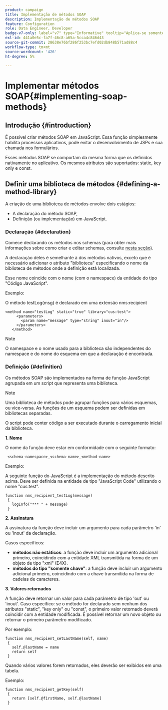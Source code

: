 ```yaml
---
product: campaign
title: Implementação de métodos SOAP
description: Implementação de métodos SOAP
feature: Configuration
role: Data Engineer, Developer
badge-v7-only: label="v7" type="Informative" tooltip="Aplica-se somente ao Campaign Classic v7"
exl-id: 441a0e5c-fa7f-46c8-a65a-5cca4c846d43
source-git-commit: 28638e76bf286f253bc7efd02db848b571ad88c4
workflow-type: tm+mt
source-wordcount: '426'
ht-degree: 5%

---
```


# Implementar métodos SOAP{#implementing-soap-methods}



## Introdução {#introduction}

É possível criar métodos SOAP em JavaScript. Essa função simplesmente habilita processos aplicativos, pode evitar o desenvolvimento de JSPs e sua chamada nos formulários.

Esses métodos SOAP se comportam da mesma forma que os definidos nativamente no aplicativo. Os mesmos atributos são suportados: static, key only e const.

## Definir uma biblioteca de métodos {#defining-a-method-library}

A criação de uma biblioteca de métodos envolve dois estágios:

* A declaração do método SOAP,
* Definição (ou implementação) em JavaScript.

### Declaração {#declaration}

Comece declarando os métodos nos schemas (para obter mais informações sobre como criar e editar schemas, consulte [nesta seção](../../configuration/using/about-schema-edition.md)).

A declaração deles é semelhante à dos métodos nativos, exceto que é necessário adicionar o atributo &quot;biblioteca&quot; especificando o nome da biblioteca de métodos onde a definição está localizada.

Esse nome coincide com o nome (com o namespace) da entidade do tipo &quot;Código JavaScript&quot;.

Exemplo:

O método testLog(msg) é declarado em uma extensão nms:recipient

```
<method name="testLog" static="true" library="cus:test">
     <parameters>
       <param name="message" type="string" inout="in"/>
     </parameters>
   </method>
```

>[!NOTE]
>
>O namespace e o nome usado para a biblioteca são independentes do namespace e do nome do esquema em que a declaração é encontrada.

### Definição {#definition}

Os métodos SOAP são implementados na forma de função JavaScript agrupada em um script que representa uma biblioteca.

>[!NOTE]
>
>Uma biblioteca de métodos pode agrupar funções para vários esquemas, ou vice-versa. As funções de um esquema podem ser definidas em bibliotecas separadas.

O script pode conter código a ser executado durante o carregamento inicial da biblioteca.

**1. Nome**

O nome da função deve estar em conformidade com o seguinte formato:

```
 <schema-namespace>_<schema-name>_<method-name>
```

Exemplo:

A seguinte função do JavaScript é a implementação do método descrito acima. Deve ser definida na entidade de tipo &quot;JavaScript Code&quot; utilizando o nome &quot;cus:test&quot;.

```
function nms_recipient_testLog(message)
 {
   logInfo("*** " + message)
 }
```

**2. Assinatura**

A assinatura da função deve incluir um argumento para cada parâmetro &#39;in&#39; ou &#39;inout&#39; da declaração.

Casos específicos:

* **métodos não estáticos**: a função deve incluir um argumento adicional primeiro, coincidindo com a entidade XML transmitida na forma de um objeto de tipo &quot;xml&quot; (E4X).
* **métodos do tipo &quot;somente chave&quot;**: a função deve incluir um argumento adicional primeiro, coincidindo com a chave transmitida na forma de cadeias de caracteres.

**3. Valores retornados**

A função deve retornar um valor para cada parâmetro de tipo &#39;out&#39; ou &#39;inout&#39;. Caso específico: se o método for declarado sem nenhum dos atributos &quot;static&quot;, &quot;key only&quot; ou &quot;const&quot;, o primeiro valor retornado deverá coincidir com a entidade modificada. É possível retornar um novo objeto ou retornar o primeiro parâmetro modificado.

Por exemplo:

```
function nms_recipient_setLastName(self, name)
 {
   self.@lastName = name
   return self
 }
```

Quando vários valores forem retornados, eles deverão ser exibidos em uma tabela.

Exemplo:

```
function nms_recipient_getKey(self)
 {
   return [self.@firstName, self.@lastName]
 }
```
